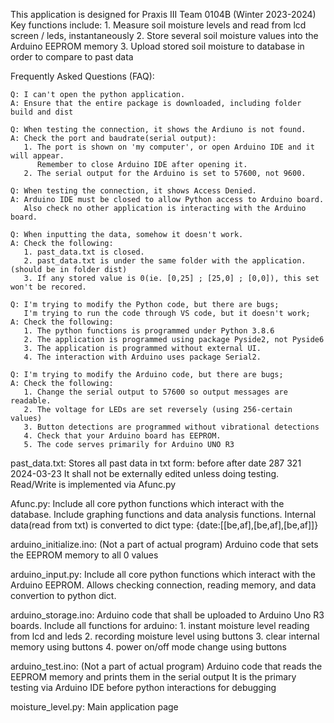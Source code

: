 This application is designed for Praxis III Team 0104B (Winter 2023-2024)
Key functions include:
    1. Measure soil moisture levels and read from lcd screen / leds, instantaneously 
    2. Store several soil moisture values into the Arduino EEPROM memory
    3. Upload stored soil moisture to database in order to compare to past data

Frequently Asked Questions (FAQ):

    Q: I can't open the python application.
    A: Ensure that the entire package is downloaded, including folder build and dist

    Q: When testing the connection, it shows the Ardiuno is not found.
    A: Check the port and baudrate(serial output):
       1. The port is shown on 'my computer', or open Arduino IDE and it will appear.
          Remember to close Arduino IDE after opening it.
       2. The serial output for the Arduino is set to 57600, not 9600.

    Q: When testing the connection, it shows Access Denied.
    A: Arduino IDE must be closed to allow Python access to Arduino board. 
       Also check no other application is interacting with the Arduino board.

    Q: When inputting the data, somehow it doesn't work.
    A: Check the following:
       1. past_data.txt is closed.
       2. past_data.txt is under the same folder with the application.(should be in folder dist)
       3. If any stored value is 0(ie. [0,25] ; [25,0] ; [0,0]), this set won't be recored. 

    Q: I'm trying to modify the Python code, but there are bugs;
       I'm trying to run the code through VS code, but it doesn't work;
    A: Check the following:
       1. The python functions is programmed under Python 3.8.6
       2. The application is programmed using package Pyside2, not Pyside6
       3. The application is programmed without external UI.
       4. The interaction with Arduino uses package Serial2.
     
    Q: I'm trying to modify the Arduino code, but there are bugs;
    A: Check the following:
       1. Change the serial output to 57600 so output messages are readable.
       2. The voltage for LEDs are set reversely (using 256-certain values)
       3. Button detections are programmed without vibrational detections
       4. Check that your Arduino board has EEPROM.
       5. The code serves primarily for Arduino UNO R3


past_data.txt: 
    Stores all past data in txt form: 
    before  after   date 
    287     321     2024-03-23
    It shall not be externally edited unless doing testing.
    Read/Write is implemented via Afunc.py


Afunc.py:
    Include all core python functions which interact with the database.
    Include graphing functions and data analysis functions.
    Internal data(read from txt) is converted to dict type: {date:[[be,af],[be,af],[be,af]]}

arduino_initialize.ino: (Not a part of actual program)
    Arduino code that sets the EEPROM memory to all 0 values

arduino_input.py:
    Include all core python functions which interact with the Arduino EEPROM.
    Allows checking connection, reading memory, and data convertion to python dict.

arduino_storage.ino:
    Arduino code that shall be uploaded to Arduino Uno R3 boards.
    Include all functions for arduino:
        1. instant moisture level reading from lcd and leds 
        2. recording moisture level using buttons
        3. clear internal memory using buttons
        4. power on/off mode change using buttons

arduino_test.ino: (Not a part of actual program)
    Arduino code that reads the EEPROM memory and prints them in the serial output
    It is the primary testing via Arduino IDE before python interactions for debugging

moisture_level.py:
    Main application page